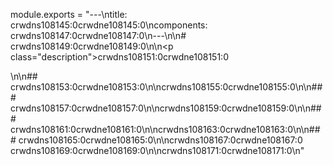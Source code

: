 module.exports = "---\ntitle: crwdns108145:0crwdne108145:0\ncomponents: crwdns108147:0crwdne108147:0\n---\n\n# crwdns108149:0crwdne108149:0\n\n<p class=\"description\">crwdns108151:0crwdne108151:0</p>\n\n## crwdns108153:0crwdne108153:0\n\ncrwdns108155:0crwdne108155:0\n\n### crwdns108157:0crwdne108157:0\n\ncrwdns108159:0crwdne108159:0\n\n### crwdns108161:0crwdne108161:0\n\ncrwdns108163:0crwdne108163:0\n\n### crwdns108165:0crwdne108165:0\n\ncrwdns108167:0crwdne108167:0 crwdns108169:0crwdne108169:0\n\ncrwdns108171:0crwdne108171:0\n"